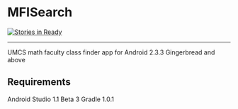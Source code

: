 MFISearch
=========

[![Stories in Ready](https://badge.waffle.io/PrzyjacielePrzyrody/MFISearch.png?label=ready&title=Ready)](http://waffle.io/PrzyjacielePrzyrody/MFISearch)

--------
UMCS math faculty class finder app for Android 2.3.3 Gingerbread and above

[logo]: http://rszczers.abraham.linuxpl.info/animation.gif "MFISearch presentation"

Requirements
--------

Android Studio 1.1 Beta 3 
Gradle 1.0.1
